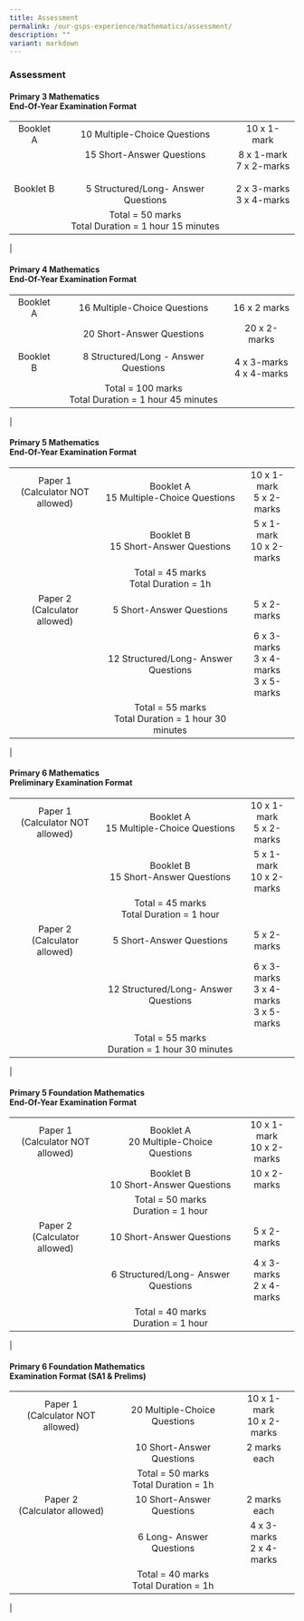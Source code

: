 ```yaml
---
title: Assessment
permalink: /our-gsps-experience/mathematics/assessment/
description: ""
variant: markdown
---
```

### **Assessment**
#### **Primary 3 Mathematics<br>End-Of-Year Examination Format**

|  |  |  |
|:---:|:---:|:---:|
| Booklet A | 10 Multiple-Choice Questions | 10 x 1-mark<br>  |
| <br><br>Booklet B | 15 Short-Answer Questions <br><br><br>5 Structured/Long- Answer Questions | 8 x 1-mark <br>7 x 2-marks <br><br> 2 x 3-marks<br>3 x 4-marks |
|  | Total = 50 marks<br>Total Duration = 1 hour 15 minutes |  |
|

#### **Primary 4 Mathematics<br>End-Of-Year Examination Format**

|  |  |  |
|:---:|:---:|:---:|
| Booklet A  | 16 Multiple-Choice Questions  | 16 x 2 marks  |
| <br><br>Booklet B | 20 Short-Answer Questions<br><br>8 Structured/Long - Answer Questions | 20 x 2-marks <br><br>4 x 3-marks<br>4 x 4-marks |
|  | Total = 100 marks<br>Total Duration = 1 hour 45 minutes |  |
| 


#### **Primary 5 Mathematics<br>End-Of-Year Examination Format**

|  |  |  |
|:---:|:---:|:---:|
| Paper 1<br>(Calculator NOT allowed) | Booklet A <br>15 Multiple-Choice Questions | 10 x 1-mark<br>5 x 2-marks  |
|  | Booklet B <br>15 Short-Answer Questions | 5 x 1-mark <br>10 x 2-marks |
|  | Total = 45 marks<br>Total Duration = 1h |  |
| Paper 2<br> (Calculator allowed) | 5 Short-Answer Questions | 5 x 2-marks |
|  | 12 Structured/Long- Answer Questions | 6 x 3-marks <br>3 x 4-marks <br>3 x 5-marks |
|  | Total = 55 marks<br>Total Duration = 1 hour 30 minutes |  |
|

#### **Primary 6 Mathematics  <br>Preliminary Examination Format**

|  |  |  |
|:---:|:---:|:---:|
| Paper 1<br>(Calculator NOT allowed) | Booklet A <br>15 Multiple-Choice Questions | 10 x 1-mark<br>5 x 2-marks  |
|  | Booklet B <br>15 Short-Answer Questions | 5 x 1-mark<br>10 x 2-marks |
|  | Total = 45 marks<br>Total Duration = 1 hour |  |
| Paper 2 <br>(Calculator allowed) | 5 Short-Answer Questions | 5 x 2-marks |
|  | 12 Structured/Long- Answer Questions | 6 x 3-marks <br>3 x 4-marks <br>3 x 5-marks |
|  | Total = 55 marks<br>Duration = 1 hour 30 minutes |  |
|

#### **Primary 5 Foundation Mathematics<br>End-Of-Year Examination Format**

|  |  |  |
|:---:|:---:|:---:|
| Paper 1<br>(Calculator NOT allowed) | Booklet A <br>20 Multiple-Choice Questions | 10 x 1-mark<br>10 x 2-marks  |
|  | Booklet B <br>10 Short-Answer Questions | 10 x 2-marks |
|  | Total = 50 marks<br>Duration = 1 hour |  |
| Paper 2<br> (Calculator allowed) | 10 Short-Answer Questions | 5 x 2-marks |
|  | 6 Structured/Long- Answer Questions | 4 x 3-marks <br>2 x 4-marks |
|  | Total = 40 marks<br>Duration = 1 hour |  |
|





#### **Primary 6 Foundation Mathematics <br>Examination Format (SA1 &amp; Prelims)**

|  |  |  |
|:---:|:---:|:---:|
| Paper 1<br>(Calculator NOT allowed) | 20 Multiple-Choice Questions | 10 x 1-mark <br>10 x 2-marks  |
|  | 10 Short-Answer Questions | 2 marks each |
|  | Total = 50 marks<br>Total Duration = 1h |  |
| Paper 2 <br>(Calculator allowed) | 10 Short-Answer Questions | 2 marks each |
|  | 6 Long- Answer Questions | 4 x 3-marks <br>2 x 4-marks  |
|  | Total = 40 marks<br>Total Duration = 1h |  |
|